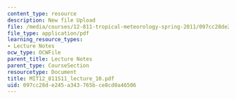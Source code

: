 ```yaml
---
content_type: resource
description: New file Upload
file: /media/courses/12-811-tropical-meteorology-spring-2011/097cc28de245a343765bce8cd0a46506_MIT12_811S11_lecture_10.pdf
file_type: application/pdf
learning_resource_types:
- Lecture Notes
ocw_type: OCWFile
parent_title: Lecture Notes
parent_type: CourseSection
resourcetype: Document
title: MIT12_811S11_lecture_10.pdf
uid: 097cc28d-e245-a343-765b-ce8cd0a46506
---
```

